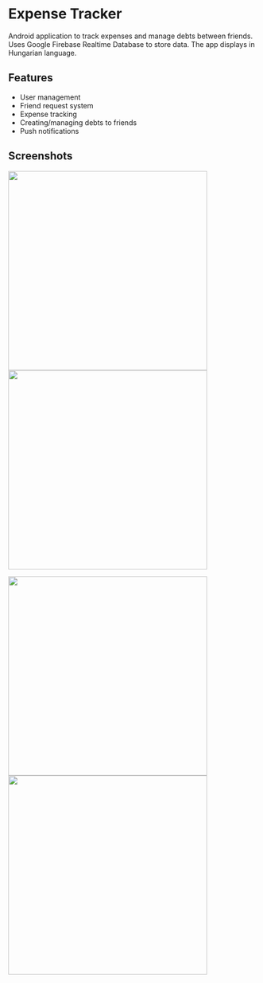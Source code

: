 # Expense Tracker

Android application to track expenses and manage debts between friends. Uses Google Firebase Realtime Database to store data. The app displays in Hungarian language.

## Features

* User management
* Friend request system
* Expense tracking
* Creating/managing debts to friends
* Push notifications

## Screenshots
<p float="center">
<img src="https://user-images.githubusercontent.com/43880678/58761783-1ea85a80-8548-11e9-913e-005eb539d46b.jpg" width=400>
<img src="https://user-images.githubusercontent.com/43880678/58761813-3ed81980-8548-11e9-94fb-9619e5e10638.jpg" width=400>
</p>
<p float="center">
<img src="https://user-images.githubusercontent.com/43880678/58761810-3384ee00-8548-11e9-9b2a-a0cbdef3e7dd.jpg" width=400>
<img src="https://user-images.githubusercontent.com/43880678/58761817-439ccd80-8548-11e9-895d-3e16075afae3.jpg" width=400>
</p>
